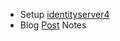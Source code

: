 - Setup [identityserver4](http://identityserver4.readthedocs.io/en/dev/quickstarts/0_overview.html)
- Blog [Post](http://blog.koakh.com/backend/rainlab/blog/posts/update/242) Notes
